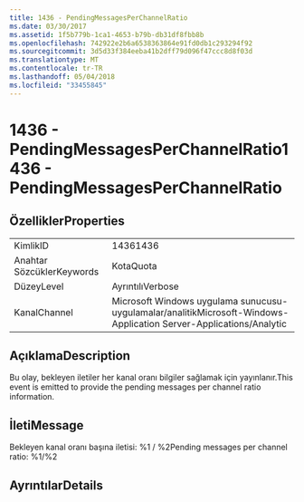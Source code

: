 ```yaml
---
title: 1436 - PendingMessagesPerChannelRatio
ms.date: 03/30/2017
ms.assetid: 1f5b779b-1ca1-4653-b79b-db31df8fbb8b
ms.openlocfilehash: 742922e2b6a6538363864e91fd0db1c293294f92
ms.sourcegitcommit: 3d5d33f384eeba41b2dff79d096f47ccc8d8f03d
ms.translationtype: MT
ms.contentlocale: tr-TR
ms.lasthandoff: 05/04/2018
ms.locfileid: "33455845"
---
```

# <a name="1436---pendingmessagesperchannelratio"></a><span data-ttu-id="8493d-102">1436 - PendingMessagesPerChannelRatio</span><span class="sxs-lookup"><span data-stu-id="8493d-102">1436 - PendingMessagesPerChannelRatio</span></span>
## <a name="properties"></a><span data-ttu-id="8493d-103">Özellikler</span><span class="sxs-lookup"><span data-stu-id="8493d-103">Properties</span></span>  
  
|||  
|-|-|  
|<span data-ttu-id="8493d-104">Kimlik</span><span class="sxs-lookup"><span data-stu-id="8493d-104">ID</span></span>|<span data-ttu-id="8493d-105">1436</span><span class="sxs-lookup"><span data-stu-id="8493d-105">1436</span></span>|  
|<span data-ttu-id="8493d-106">Anahtar Sözcükler</span><span class="sxs-lookup"><span data-stu-id="8493d-106">Keywords</span></span>|<span data-ttu-id="8493d-107">Kota</span><span class="sxs-lookup"><span data-stu-id="8493d-107">Quota</span></span>|  
|<span data-ttu-id="8493d-108">Düzey</span><span class="sxs-lookup"><span data-stu-id="8493d-108">Level</span></span>|<span data-ttu-id="8493d-109">Ayrıntılı</span><span class="sxs-lookup"><span data-stu-id="8493d-109">Verbose</span></span>|  
|<span data-ttu-id="8493d-110">Kanal</span><span class="sxs-lookup"><span data-stu-id="8493d-110">Channel</span></span>|<span data-ttu-id="8493d-111">Microsoft Windows uygulama sunucusu-uygulamalar/analitik</span><span class="sxs-lookup"><span data-stu-id="8493d-111">Microsoft-Windows-Application Server-Applications/Analytic</span></span>|  
  
## <a name="description"></a><span data-ttu-id="8493d-112">Açıklama</span><span class="sxs-lookup"><span data-stu-id="8493d-112">Description</span></span>  
 <span data-ttu-id="8493d-113">Bu olay, bekleyen iletiler her kanal oranı bilgiler sağlamak için yayınlanır.</span><span class="sxs-lookup"><span data-stu-id="8493d-113">This event is emitted to provide the pending messages per channel ratio information.</span></span>  
  
## <a name="message"></a><span data-ttu-id="8493d-114">İleti</span><span class="sxs-lookup"><span data-stu-id="8493d-114">Message</span></span>  
 <span data-ttu-id="8493d-115">Bekleyen kanal oranı başına iletisi: %1 / %2</span><span class="sxs-lookup"><span data-stu-id="8493d-115">Pending messages per channel ratio: %1/%2</span></span>  
  
## <a name="details"></a><span data-ttu-id="8493d-116">Ayrıntılar</span><span class="sxs-lookup"><span data-stu-id="8493d-116">Details</span></span>
